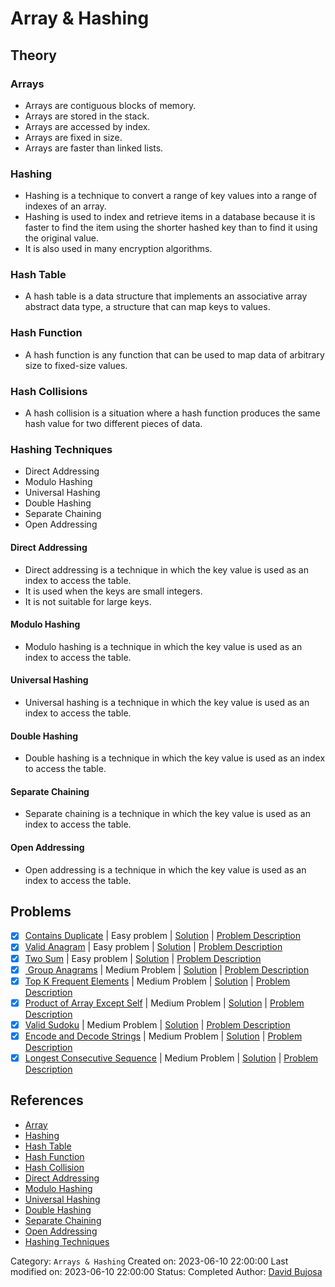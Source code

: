 # Array & Hashing

## Theory

### Arrays

- Arrays are contiguous blocks of memory.
- Arrays are stored in the stack.
- Arrays are accessed by index.
- Arrays are fixed in size.
- Arrays are faster than linked lists.

### Hashing

- Hashing is a technique to convert a range of key values into a range of indexes of an array.
- Hashing is used to index and retrieve items in a database because it is faster to find the item using the shorter hashed key than to find it using the original value.
- It is also used in many encryption algorithms.

### Hash Table

- A hash table is a data structure that implements an associative array abstract data type, a structure that can map keys to values.

### Hash Function

- A hash function is any function that can be used to map data of arbitrary size to fixed-size values.

### Hash Collisions

- A hash collision is a situation where a hash function produces the same hash value for two different pieces of data.

### Hashing Techniques

- Direct Addressing
- Modulo Hashing
- Universal Hashing
- Double Hashing
- Separate Chaining
- Open Addressing

#### Direct Addressing

- Direct addressing is a technique in which the key value is used as an index to access the table.
- It is used when the keys are small integers.
- It is not suitable for large keys.

#### Modulo Hashing

- Modulo hashing is a technique in which the key value is used as an index to access the table.

#### Universal Hashing

- Universal hashing is a technique in which the key value is used as an index to access the table.

#### Double Hashing

- Double hashing is a technique in which the key value is used as an index to access the table.

#### Separate Chaining

- Separate chaining is a technique in which the key value is used as an index to access the table.

#### Open Addressing

- Open addressing is a technique in which the key value is used as an index to access the table.

## Problems

- [x] [Contains Duplicate](https://leetcode.com/problems/contains-duplicate/) | Easy problem | [Solution](../../../src/easy/contains_duplicate.rs) | [Problem Description](../../../src/easy/readme.md#217-contains-duplicate)
- [x] [Valid Anagram](https://leetcode.com/problems/valid-anagram/) | Easy problem | [Solution](../../../src/easy/valid_anagram.rs) | [Problem Description](../../../src/easy/readme.md#242-valid-anagram)
- [x] [Two Sum](https://leetcode.com/problems/two-sum/) | Easy problem | [Solution](../../../src/easy/two_sum.rs) | [Problem Description](../../../src/easy/readme.md#1-two-sum)
- [x] [ Group Anagrams](https://leetcode.com/problems/group-anagrams/) | Medium Problem | [Solution](../../../src/medium/group_anagrams.rs) | [Problem Description](../../../src/medium/readme.md#49-group-anagrams)
- [x] [Top K Frequent Elements](https://leetcode.com/problems/top-k-frequent-elements/) | Medium Problem | [Solution](../../../src/medium/top_k_frequent_elements.rs) | [Problem Description](../../../src/medium/readme.md#347-top-k-frequent-elements)
- [x] [Product of Array Except Self](https://leetcode.com/problems/product-of-array-except-self/) | Medium Problem | [Solution](../../../src/medium/product_of_array_except_self.rs) | [Problem Description](../../../src/medium/readme.md#238-product-of-array-except-self)
- [x] [Valid Sudoku](https://leetcode.com/problems/valid-sudoku/) | Medium Problem | [Solution](../../../src/medium/valid_sudoku.rs) | [Problem Description](../../../src/medium/readme.md#36-valid-sudoku)
- [x] [Encode and Decode Strings](https://leetcode.com/problems/encode-and-decode-strings/) | Medium Problem | [Solution](../../../src/medium/encode_and_decode_strings.rs) | [Problem Description](../../../src/medium/readme.md#271-encode-and-decode-strings)
- [x] [Longest Consecutive Sequence](https://leetcode.com/problems/longest-consecutive-sequence/) | Medium Problem | [Solution](../../../src/medium/longest_consecutive_sequence.rs) | [Problem Description](../../../src/medium/readme.md#128-longest-consecutive-sequence)

## References

- [Array](https://en.wikipedia.org/wiki/Array_data_structure)
- [Hashing](https://en.wikipedia.org/wiki/Hash_function)
- [Hash Table](https://en.wikipedia.org/wiki/Hash_table)
- [Hash Function](https://en.wikipedia.org/wiki/Hash_function)
- [Hash Collision](https://en.wikipedia.org/wiki/Hash_collision)
- [Direct Addressing](https://en.wikipedia.org/wiki/Direct_addressing)
- [Modulo Hashing](https://en.wikipedia.org/wiki/Modulo_operation)
- [Universal Hashing](https://en.wikipedia.org/wiki/Universal_hashing)
- [Double Hashing](https://en.wikipedia.org/wiki/Double_hashing)
- [Separate Chaining](https://en.wikipedia.org/wiki/Hash_table#Separate_chaining)
- [Open Addressing](https://en.wikipedia.org/wiki/Open_addressing)
- [Hashing Techniques](https://www.geeksforgeeks.org/hashing-set-1-introduction/)

Category: `Arrays & Hashing`
Created on: 2023-06-10 22:00:00
Last modified on: 2023-06-10 22:00:00
Status: Completed
Author: [David Bujosa](https://github.com/bujosa)
